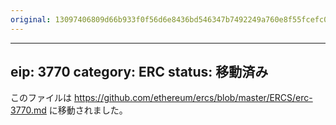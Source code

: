 ```yaml
---
original: 13097406809d66b933f0f56d6e8436bd546347b7492249a760e8f55fcefc094b
---
```


---
eip: 3770
category: ERC
status: 移動済み
---

このファイルは https://github.com/ethereum/ercs/blob/master/ERCS/erc-3770.md に移動されました。